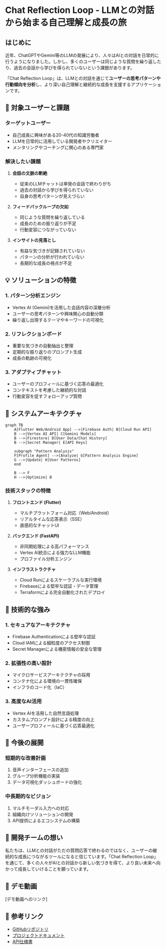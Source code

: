 # Chat Reflection Loop - LLMとの対話から始まる自己理解と成長の旅

## はじめに

近年、ChatGPTやGemini等のLLMの発展により、人々はAIとの対話を日常的に行うようになりました。しかし、多くのユーザーは同じような質問を繰り返したり、過去の会話から学びを得られていないという課題があります。

「Chat Reflection Loop」は、LLMとの対話を通じて**ユーザーの思考パターンや行動傾向を分析**し、より深い自己理解と継続的な成長を支援するアプリケーションです。

## 🎯 対象ユーザーと課題

### ターゲットユーザー
- 自己成長に興味がある20-40代の知識労働者
- LLMを日常的に活用している開発者やクリエイター
- メンタリングやコーチングに関心のある専門家

### 解決したい課題
1. **会話の文脈の断絶**
   - 従来のLLMチャットは単発の会話で終わりがち
   - 過去の対話から学びを得られていない
   - 自身の思考パターンが見えづらい

2. **フィードバックループの欠如**
   - 同じような質問を繰り返している
   - 成長のための振り返りが不足
   - 行動変容につながっていない

3. **インサイトの見落とし**
   - 有益な気づきが記録されていない
   - パターンの分析が行われていない
   - 長期的な成長の視点が不足

## 💡 ソリューションの特徴

### 1. パターン分析エンジン
- Vertex AI (Gemini)を活用した会話内容の深層分析
- ユーザーの思考パターンや興味関心の自動分類
- 繰り返し出現するテーマやキーワードの可視化

### 2. リフレクションボード
- 重要な気づきの自動抽出と整理
- 定期的な振り返りのプロンプト生成
- 成長の軌跡の可視化

### 3. アダプティブチャット
- ユーザーのプロフィールに基づく応答の最適化
- コンテキストを考慮した継続的な対話
- 行動変容を促すフォローアップ質問

## 🔧 システムアーキテクチャ

```mermaid
graph TB
    A[Flutter Web/Android App] -->|Firebase Auth| B[Cloud Run API]
    B -->|Vertex AI API| C[Gemini Models]
    B -->|Firestore| D[User Data/Chat History]
    B -->|Secret Manager| E[API Keys]
    
    subgraph "Pattern Analysis"
    F[Profile Agent] -->|Analyze| G[Pattern Analysis Engine]
    G -->|Update| H[User Patterns]
    end
    
    B --> F
    H -->|Optimize| B
```

### 技術スタックの特徴

1. **フロントエンド (Flutter)**
   - マルチプラットフォーム対応（Web/Android）
   - リアルタイムな応答表示（SSE）
   - 直感的なチャットUI

2. **バックエンド (FastAPI)**
   - 非同期処理による高パフォーマンス
   - Vertex AI統合による強力なLLM機能
   - プロファイル分析エンジン

3. **インフラストラクチャ**
   - Cloud Runによるスケーラブルな実行環境
   - Firebaseによる堅牢な認証・データ管理
   - Terraformによる完全自動化されたデプロイ

## 💪 技術的な強み

### 1. セキュアなアーキテクチャ
- Firebase Authenticationによる堅牢な認証
- Cloud IAMによる細粒度のアクセス制御
- Secret Managerによる機密情報の安全な管理

### 2. 拡張性の高い設計
- マイクロサービスアーキテクチャの採用
- コンテナ化による環境の一貫性確保
- インフラのコード化（IaC）

### 3. 高度なAI活用
- Vertex AIを活用した自然言語処理
- カスタムプロンプト設計による精度の向上
- ユーザープロフィールに基づく応答最適化

## 🚀 今後の展開

### 短期的な改善計画
1. 音声インターフェースの追加
2. グループ分析機能の実装
3. データ可視化ダッシュボードの強化

### 中長期的なビジョン
1. マルチモーダル入力への対応
2. 組織向けソリューションの開発
3. API提供によるエコシステムの構築

## 👥 開発チームの想い

私たちは、LLMとの対話がただの質問応答で終わるのではなく、ユーザーの継続的な成長につながるツールになると信じています。「Chat Reflection Loop」を通じて、多くの人々がAIとの対話から新しい気づきを得て、より良い未来へ向かって成長していけることを願っています。

## 🎥 デモ動画

[デモ動画へのリンク]

## 🔗 参考リンク

- [GitHubリポジトリ](https://github.com/yourusername/chat_reflection_loop)
- [プロジェクトドキュメント](/docs)
- [API仕様書](/backend/README.md)